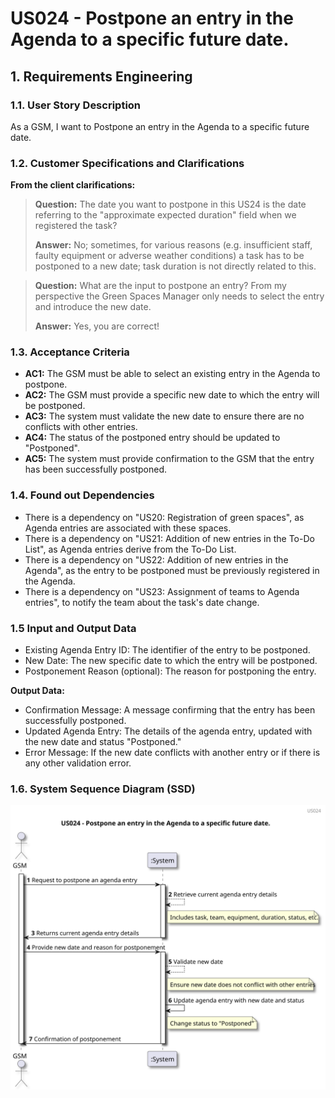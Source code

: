 # US024 - Postpone an entry in the Agenda to a specific future date. 


## 1. Requirements Engineering

### 1.1. User Story Description

As a GSM, I want to Postpone an entry in the Agenda to a
specific future date.

### 1.2. Customer Specifications and Clarifications 

**From the client clarifications:**

> **Question:** The date you want to postpone in this US24 is the date referring to the "approximate expected duration" field when we registered the task?
>
> **Answer:** No; sometimes, for various reasons (e.g. insufficient staff, faulty equipment or adverse weather conditions) a task has to be postponed to a new date; task duration is not directly related to this.

>**Question:** What are the input to postpone an entry? From my perspective the Green Spaces Manager only needs to select the entry and introduce the new date.
> 
> **Answer:** Yes, you are correct!

### 1.3. Acceptance Criteria

* **AC1:** The GSM must be able to select an existing entry in the Agenda to postpone.
* **AC2:** The GSM must provide a specific new date to which the entry will be postponed.
* **AC3:** The system must validate the new date to ensure there are no conflicts with other entries.
* **AC4:** The status of the postponed entry should be updated to "Postponed".
* **AC5:** The system must provide confirmation to the GSM that the entry has been successfully postponed.

### 1.4. Found out Dependencies

* There is a dependency on "US20: Registration of green spaces", as Agenda entries are associated with these spaces.
* There is a dependency on "US21: Addition of new entries in the To-Do List", as Agenda entries derive from the To-Do List.
* There is a dependency on "US22: Addition of new entries in the Agenda", as the entry to be postponed must be previously registered in the Agenda.
* There is a dependency on "US23: Assignment of teams to Agenda entries", to notify the team about the task's date change.

### 1.5 Input and Output Data
	
* Existing Agenda Entry ID: The identifier of the entry to be postponed.
* New Date: The new specific date to which the entry will be postponed.
* Postponement Reason (optional): The reason for postponing the entry.

**Output Data:**

* Confirmation Message: A message confirming that the entry has been successfully postponed.
* Updated Agenda Entry: The details of the agenda entry, updated with the new date and status "Postponed."
* Error Message: If the new date conflicts with another entry or if there is any other validation error.

### 1.6. System Sequence Diagram (SSD)

![us024](svg/us024-sequence_diagram.svg)


